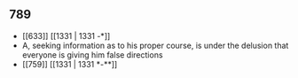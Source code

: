 ## 789
- [[633]] [[1331 | 1331 -*]] 
- A, seeking information as to his proper course, is under the delusion that everyone is giving him false directions
- [[759]] [[1331 | 1331 *-**]] 

